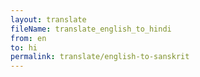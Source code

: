 ```yaml
--- 
layout: translate 
fileName: translate_english_to_hindi 
from: en
to: hi 
permalink: translate/english-to-sanskrit
---
```

